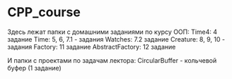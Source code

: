 # CPP_course

Здесь лежат папки с домашними заданиями по курсу ООП:
Time4: 4 задание
Time: 5, 6, 7.1 - задания
Watches: 7.2 задание
Creature: 8, 9, 10 - задания
Factory: 11 задание
AbstractFactory: 12 задание

И папки с проектами по задачам лектора:
CircularBuffer - кольчевой буфер (1 задание)

